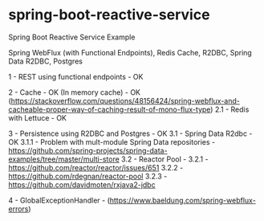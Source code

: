 # spring-boot-reactive-service
Spring Boot Reactive Service Example

Spring WebFlux (with Functional Endpoints), Redis Cache, R2DBC, Spring Data R2DBC, Postgres

1 - REST using functional endpoints - OK

2 - Cache - OK (In memory cache) - OK (https://stackoverflow.com/questions/48156424/spring-webflux-and-cacheable-proper-way-of-caching-result-of-mono-flux-type)
2.1 - Redis with Lettuce - OK

3 - Persistence using R2DBC and Postgres - OK
3.1 - Spring Data R2dbc - OK
3.1.1 - Problem with mult-module Spring Data repositories - https://github.com/spring-projects/spring-data-examples/tree/master/multi-store
3.2 - Reactor Pool - 
3.2.1 - https://github.com/reactor/reactor/issues/651
3.2.2 - https://github.com/rdegnan/reactor-pool
3.2.3 - https://github.com/davidmoten/rxjava2-jdbc

4 - GlobalExceptionHandler - (https://www.baeldung.com/spring-webflux-errors) 
